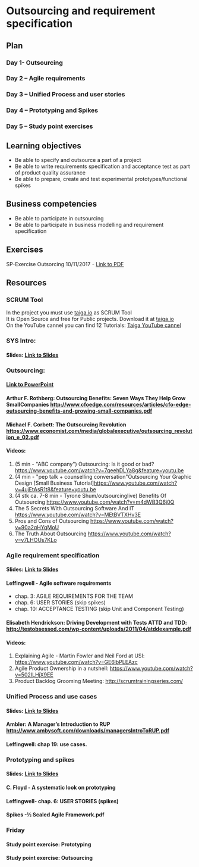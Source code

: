 # Outsourcing and requirement specification

## Plan
### Day 1- Outsourcing
### Day 2 – Agile requirements
### Day 3 – Unified Process and user stories
### Day 4 – Prototyping and Spikes
### Day 5 – Study point exercises

## Learning objectives
-	Be able to specify and outsource a part of a project
-	Be able to write requirements specification and acceptance test as part of product quality assurance
-	Be able to prepare, create and test experimental prototypes/functional spikes

## Business competencies 
-	Be able to participate in outsourcing
-	Be able to participate in business modelling and requirement specification

## Exercises
SP-Exercise Outsorcing 10/11/2017 - [Link to PDF](https://efif.sharepoint.com/sites/cph/Lyngby/_layouts/15/guestaccess.aspx?docid=0d517ddb5cd6d4ccba0e49babb37f1054&authkey=Ae1tx313yTkxuPNljSt6bkI&e=150f1f5647c7484b8a7b021c52ce5534)

## Resources
### SCRUM Tool
In the project you must use [taiga.io](https://taiga.io) as SCRUM Tool  
It is Open Source and free for Public projects. Download it at [taiga.io](https://taiga.io)  
On the YouTube cannel you can find 12 Tutorials: [Taiga YouTube cannel](https://www.youtube.com/playlist?list=PLgsasMWN5JssgHHHHI50xkz_kzXg-dElt)

### SYS Intro:
#### Slides: [Link to Slides](https://efif.sharepoint.com/sites/cph/Lyngby/_layouts/15/guestaccess.aspx?docid=0331bb2772b804c70a3990a7a06d6bd4e&authkey=AWLoE8wcQy1S4-_sOF7EtzM&e=9698f744c6aa4c49b3c2316c0f811e7b)
### Outsourcing:
#### [Link to PowerPoint](https://efif.sharepoint.com/sites/cph/Lyngby/_layouts/15/guestaccess.aspx?docid=0389bf7eb426741b89564d40e89d2cd54&authkey=AcjAtD0n0sXHffVKw39Sfu0&e=0ac37d882f8e4501b830ca846ce3cf00)
#### Arthur F. Rothberg: Outsourcing Benefits: Seven Ways They Help Grow SmallCompanies http://www.cfoedge.com/resources/articles/cfo-edge-outsourcing-benefits-and-growing-small-companies.pdf 
#### Michael F. Corbett: The Outsourcing Revolution https://www.economist.com/media/globalexecutive/outsourcing_revolution_e_02.pdf 
#### Videos:

1. (5 min - "ABC company") Outsourcing: Is it good or bad? https://www.youtube.com/watch?v=7qeehDLYa8g&feature=youtu.be 
2. (4 min - "pep talk + counselling conversation"Outsourcing Your Graphic Design [Small Business Tutorial]https://www.youtube.com/watch?v=4ujEtAsR1t8&feature=youtu.be
3. (4 stk ca. 7-8 min - Tyrone Shum/outsourcinglive) Benefits Of Outsourcing https://www.youtube.com/watch?v=m4dWB3Q6j0Q 
4. The 5 Secrets With Outsourcing Software And IT https://www.youtube.com/watch?v=MEtBVTXHv3E 
5. Pros and Cons of Outsourcing https://www.youtube.com/watch?v=90a2qHYqMoU 
6. The Truth About Outsourcing https://www.youtube.com/watch?v=v7LHOUs7KLo 

### Agile requirement specification
#### Slides: [Link to Slides](https://efif.sharepoint.com/sites/cph/Lyngby/_layouts/15/guestaccess.aspx?docid=01afbd81adb4e42ac9a3aad4a494e16f5&authkey=AWsusFemkx5acTrC47kQPrY&e=10301a65120a461ab7b544ea10cd2d6f)
#### Leffingwell - Agile software requirements 
- chap. 3: AGILE REQUIREMENTS FOR THE TEAM
- chap. 6: USER STORIES (skip spikes)
- chap. 10: ACCEPTANCE TESTING (skip Unit and Component Testing)
#### Elisabeth Hendrickson: Driving Development with Tests ATTD and TDD: http://testobsessed.com/wp-content/uploads/2011/04/atddexample.pdf 

#### Videos:
1. Explaining Agile - Martin Fowler and Neil Ford at USI: https://www.youtube.com/watch?v=GE6lbPLEAzc 
2. Agile Product Ownership in a nutshell: https://www.youtube.com/watch?v=502ILHjX9EE 
3. Product Backlog Grooming Meeting: http://scrumtrainingseries.com/ 

### Unified Process and use cases
#### Slides: [Link to Slides](https://efif.sharepoint.com/sites/cph/Lyngby/_layouts/15/guestaccess.aspx?docid=0dfccb86e4d294b09bb3bdeebf43722f5&authkey=AQSfnEgf5a5xTGKOWQejpHk)
#### Ambler: A Manager’s Introduction to RUP http://www.ambysoft.com/downloads/managersIntroToRUP.pdf 
#### Leffingwell: chap 19: use cases.

### Prototyping and spikes
#### Slides: [Link to Slides](https://github.com/Cphdat3sem2017f/SYS-Week1/blob/master/Prototyping%20and%20Spikes.pptx)
#### C. Floyd - A systematic look on prototyping 
#### Leffingwell- chap. 6: USER STORIES (spikes)
#### Spikes -½ Scaled Agile Framework.pdf

### Friday
#### Study point exercise: Prototyping
#### Study point exercise: Outsourcing

